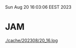 Sun Aug 20 16:03:06 EEST 2023
# JAM
<a href='./cache/202308/20_16.log'>./cache/202308/20_16.log</a>
